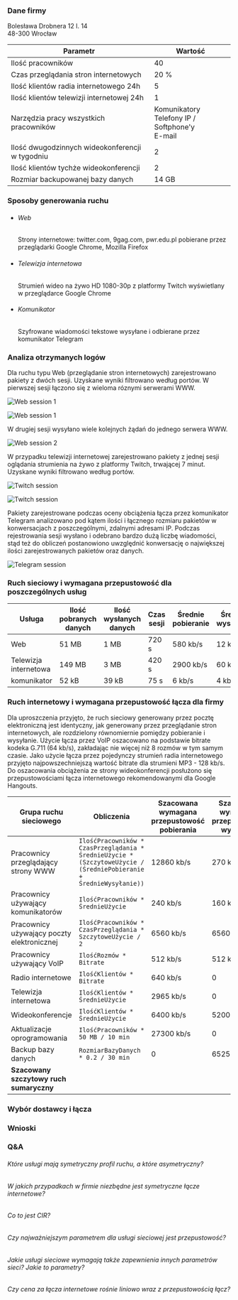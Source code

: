 

### Dane firmy

Bolesława Drobnera 12 l. 14  
48-300 Wrocław

Parametr	| Wartość
------------|------------
Ilość pracowników	| 40
Czas przeglądania stron internetowych	| 20 %
Ilość klientów radia internetowego 24h	| 5
Ilość klientów telewizji internetowej 24h	| 1
Narzędzia pracy wszystkich pracowników	| Komunikatory<br />Telefony IP / Softphone'y<br />E-mail
Ilość dwugodzinnych wideokonferencji w tygodniu	| 2
Ilość klientów tychże wideokonferencji	| 2
Rozmiar backupowanej bazy danych	| 14 GB

### Sposoby generowania ruchu

* ###### Web

	Strony internetowe: twitter.com, 9gag.com, pwr.edu.pl pobierane przez przeglądarki Google Chrome, Mozilla Firefox

* ###### Telewizja internetowa

	Strumień wideo na żywo HD 1080-30p z platformy Twitch wyświetlany w przeglądarce Google Chrome

* ###### Komunikator

	Szyfrowane wiadomości tekstowe wysyłane i odbierane przez komunikator Telegram

### Analiza otrzymanych logów

Dla ruchu typu Web (przeglądanie stron internetowych) zarejestrowano pakiety z dwóch sesji. Uzyskane wyniki filtrowano według portów. W pierwszej sesji łączono się z wieloma róznymi serwerami WWW.

![Web session 1](screenshots/hosts_memes.png)

![Web session 1](screenshots/io_memes.png)

W drugiej sesji wysyłano wiele kolejnych żądań do jednego serwera WWW.

![Web session 2](screenshots/io_web.png)

W przypadku telewizji internetowej zarejestrowano pakiety z jednej sesji oglądania strumienia na żywo z platformy Twitch, trwającej 7 minut. Uzyskane wyniki filtrowano według portów.

![Twitch session](screenshots/hosts_twitch.png)

![Twitch session](screenshots/io_twitch.png)

Pakiety zarejestrowane podczas oceny obciążenia łącza przez komunikator Telegram analizowano pod kątem ilości i łącznego rozmiaru pakietów w konwersacjach z poszczególnymi, zdalnymi adresami IP. Podczas rejestrowania sesji wysłano i odebrano bardzo dużą liczbę wiadomości, stąd też do obliczeń postanowiono uwzględnić konwersację o największej ilości zarejestrowanych pakietów oraz danych.

![Telegram session](screenshots/hosts_telegram.png)

### Ruch sieciowy i wymagana przepustowość dla poszczególnych usług

Usługa					| Ilość pobranych danych	| Ilość wysłanych danych	| Czas sesji	| Średnie pobieranie	| Średnie wysyłanie	| Szczytowe użycie łącza
------------------------|---------------------------|---------------------------|---------------|-----------------------|-----------------------|---------------------------
Web						| 51 MB		| 1 MB		| 720 s		| 580 kb/s	| 12 kb/s	| 1640 kb/s
Telewizja internetowa	| 149 MB	| 3 MB		| 420 s		| 2900 kb/s | 60 kb/s	| 3600 kb/s
komunikator				| 52 kB		| 39 kB		| 75 s		| 6 kb/s	| 4 kb/s	| 37 kb/s			

### Ruch internetowy i wymagana przepustowość łącza dla firmy

Dla uproszczenia przyjęto, że ruch sieciowy generowany przez pocztę elektroniczną jest identyczny, jak generowany przez przeglądanie stron internetowych, ale rozdzielony równomiernie pomiędzy pobieranie i wysyłanie. Użycie łącza przez VoIP oszacowano na podstawie bitrate kodeka G.711 (64 kb/s), zakładając nie więcej niż 8 rozmów w tym samym czasie. Jako użycie łącza przez pojedynczy strumień radia internetowego przyjęto najpowszechniejszą wartość bitrate dla strumieni MP3 - 128 kb/s. Do oszacowania obciążenia ze strony wideokonferencji posłużono się przepustowościami łącza internetowego rekomendowanymi dla Google Hangouts.

Grupa ruchu sieciowego				| Obliczenia	| Szacowana wymagana przepustowość pobierania	| Szacowana wymagana przepustowość wysyłania
------------------------------------|---------------|-----------------------------------------------|---------------------------------------------
Pracownicy przeglądający strony WWW	| `IlośćPracowników * CzasPrzeglądania * ŚrednieUżycie * (SzczytoweUżycie / (ŚredniePobieranie + ŚrednieWysyłanie))`	| 12860 kb/s	| 270 kb/s
Pracownicy używający komunikatorów	| `IlośćPracowników * ŚrednieUżycie`	| 240 kb/s	| 160 kb/s
Pracownicy używający poczty elektronicznej	| `IlośćPracowników * CzasPrzeglądania * SzczytoweUżycie / 2`		| 6560 kb/s	| 6560 kb/s
Pracownicy używający VoIP			| `IlośćRozmów * Bitrate`	| 512 kb/s	| 512 kb/s
Radio internetowe					| `IlośćKlientów * Bitrate`	| 640 kb/s	| 0
Telewizja internetowa				| `IlośćKlientów * ŚrednieUżycie`	| 2965 kb/s	| 0
Wideokonferencje					| `IlośćKlientów * ŚrednieUżycie`	| 6400 kb/s	| 5200 kb/s
Aktualizacje oprogramowania			| `IlośćPracowników * 50 MB / 10 min`	| 27300 kb/s	| 0
Backup bazy danych					| `RozmiarBazyDanych * 0.2 / 30 min`	| 0	| 65250 kb/s
**Szacowany szczytowy ruch sumaryczny**	| 			| 

### Wybór dostawcy i łącza

### Wnioski

### Q&A

###### Które usługi mają symetryczny profil ruchu, a które asymetryczny?


###### W jakich przypadkach w firmie niezbędne jest symetryczne łącze internetowe?


###### Co to jest CIR?


###### Czy najważniejszym parametrem dla usługi sieciowej jest przepustowość?


###### Jakie usługi sieciowe wymagają także zapewnienia innych parametrów sieci? Jakie to parametry?


###### Czy cena za łącza internetowe rośnie liniowo wraz z przepustowością łącz?
